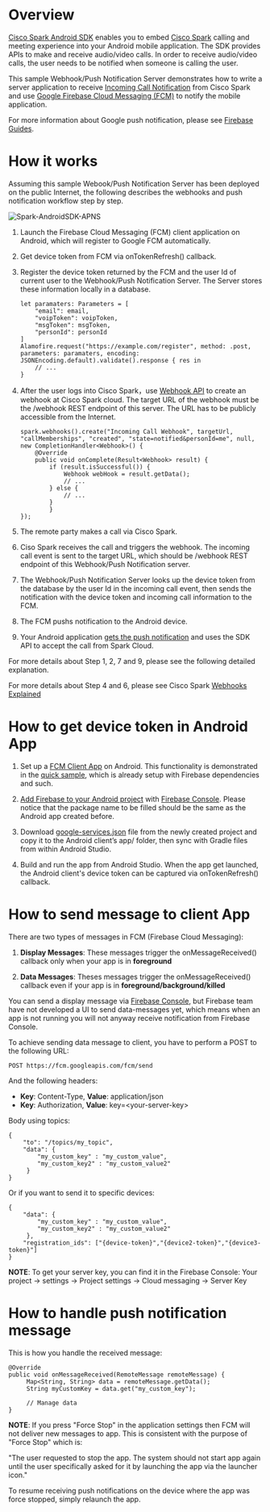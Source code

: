 # Overview

[Cisco Spark Android SDK](https://developer.ciscospark.com/sdk-for-android.html) enables you to embed [Cisco Spark](https://www.ciscospark.com/) calling and meeting experience into your Android mobile application. The SDK provides APIs to make and receive audio/video calls. In order to receive audio/video calls, the user needs to be notified when someone is calling the user.

This sample Webhook/Push Notification Server demonstrates how to write a server application to receive [Incoming Call Notification](https://developer.ciscospark.com/sdk-for-android.html) from Cisco Spark and use [Google Firebase Cloud Messaging (FCM)](https://firebase.google.com/docs/cloud-messaging/) to notify the mobile application.

For more information about Google push notification, please see [Firebase Guides](https://firebase.google.com/docs/guides/).

# How it works

Assuming this sample Webook/Push Notification Server has been deployed on the public Internet, the following describes the webhooks and push notification workflow step by step.

![Spark-AndroidSDK-APNS](https://github.com/ciscospark/spark-android-sdk-example-push-notification-server/blob/master/Spark-ANDROIDSDK-GFCM.png)

1. Launch the Firebase Cloud Messaging (FCM) client application on Android, which will register to Google FCM automatically.

2. Get device token from FCM via onTokenRefresh() callback.

3. Register the device token returned by the FCM and the user Id of current user to the  Webhook/Push Notification Server. The Server stores these information locally in a database.
	```
	let paramaters: Parameters = [
		"email": email,
		"voipToken": voipToken,
		"msgToken": msgToken,
		"personId": personId
	]
	Alamofire.request("https://example.com/register", method: .post, parameters: paramaters, encoding: JSONEncoding.default).validate().response { res in
		// ...
	}
	```

4. After the user logs into Cisco Spark，use [Webhook API](https://ciscospark.github.io/spark-android-sdk/com/ciscospark/androidsdk/webhook/WebhookClient.html) to create an webhook at Cisco Spark cloud. The target URL of the webhook must be the /webhook REST endpoint of this server. The URL has to be publicly accessible from the Internet.
	```
	spark.webhooks().create("Incoming Call Webhook", targetUrl, "callMemberships", "created", "state=notified&personId=me", null, new CompletionHandler<Webhook>() {
	    @Override
	    public void onComplete(Result<Webhook> result) {
			if (result.isSuccessful()) {
	            Webhook webHook = result.getData();
	            // ...
	        } else {
	            // ...
	        }
	        }
	});	
	```

5. The remote party makes a call via Cisco Spark.

6. Ciso Spark receives the call and triggers the webhook. The incoming call event is sent to the target URL, which should be /webhook REST endpoint of this Webhook/Push Notification server.

7. The Webhook/Push Notification Server looks up the device token from the database by the user Id in the incoming call event, then sends the notification with the device token and incoming call information to the FCM.

8. The FCM pushs notification to the Android device.

9. Your Android application [gets the push notification](https://github.com/firebase/quickstart-android/blob/master/messaging/app/src/main/java/com/google/firebase/quickstart/fcm/MyFirebaseMessagingService.java) and uses the SDK API to accept the call from Spark Cloud.

For more details about Step 1, 2, 7 and 9, please see the following detailed explanation.

For more details about Step 4 and 6, please see Cisco Spark [Webhooks Explained](https://developer.ciscospark.com/webhooks-explained.html)

# How to get device token in Android App

1. Set up a [FCM Client App](https://firebase.google.com/docs/cloud-messaging/android/client) on Android. This functionality is demonstrated in the [quick sample](https://github.com/firebase/quickstart-android/tree/master/messaging), which is already setup with Firebase dependencies and such.

2. [Add Firebase to your Android project](https://firebase.google.com/docs/android/setup) with [Firebase Console](https://console.firebase.google.com/). Please notice that the package name to be filled should be the same as the Android app created before.

3. Download [google-services.json](https://support.google.com/firebase/answer/7015592) file from the newly created project and copy it to the Android client’s app/ folder, then sync with Gradle files from within Android Studio.

4. Build and run the app from Android Studio. When the app get launched, the Android client's device token can be captured via onTokenRefresh() callback.

# How to send message to client App

There are two types of messages in FCM (Firebase Cloud Messaging):

1. **Display Messages**: These messages trigger the onMessageReceived() callback only when your app is in **foreground**

2. **Data Messages**: Theses messages trigger the onMessageReceived() callback even if your app is in **foreground/background/killed**

You can send a display message via [Firebase Console](https://console.firebase.google.com/project/_/notification), but Firebase team have not developed a UI to send data-messages yet, which means when an app is not running you will not anyway receive notification from Firebase Console.

To achieve sending data message to client, you have to perform a POST to the following URL:
```
POST https://fcm.googleapis.com/fcm/send
```
And the following headers:

* **Key**: Content-Type, **Value**: application/json
* **Key**: Authorization, **Value**: key=&lt;your-server-key&gt;

Body using topics:
```
{
    "to": "/topics/my_topic",
    "data": {
        "my_custom_key" : "my_custom_value",
        "my_custom_key2" : "my_custom_value2"
     }
}
```
Or if you want to send it to specific devices:
```
{
    "data": {
        "my_custom_key" : "my_custom_value",
        "my_custom_key2" : "my_custom_value2"
     },
    "registration_ids": ["{device-token}","{device2-token}","{device3-token}"]
}
```
**NOTE**: To get your server key, you can find it in the Firebase Console: Your project -> settings -> Project settings -> Cloud messaging -> Server Key

# How to handle push notification message

This is how you handle the received message:
```
@Override
public void onMessageReceived(RemoteMessage remoteMessage) { 
     Map<String, String> data = remoteMessage.getData();
     String myCustomKey = data.get("my_custom_key");

     // Manage data
}
```
**NOTE**: If you press "Force Stop" in the application settings then FCM will not deliver new messages to app. This is consistent with the purpose of "Force Stop" which is:

"The user requested to stop the app. The system should not start app again until the user specifically asked for it by launching the app via the launcher icon."

To resume receiving push notifications on the device where the app was force stopped, simply relaunch the app. 

